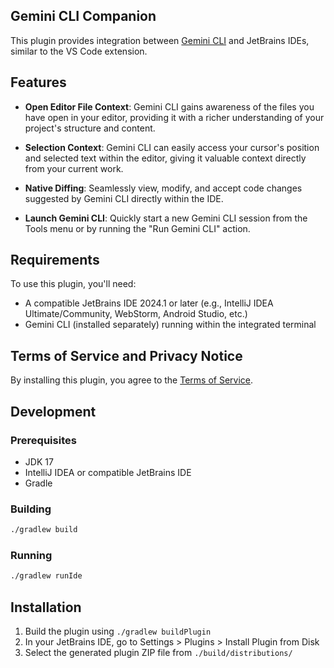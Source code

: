 <!-- Plugin description -->

## Gemini CLI Companion

This plugin provides integration between [Gemini CLI](https://github.com/google-gemini/gemini-cli) and JetBrains IDEs, similar to the VS Code extension.

## Features

- **Open Editor File Context**: Gemini CLI gains awareness of the files you have open in your editor, providing it with a richer understanding of your project's structure and content.

- **Selection Context**: Gemini CLI can easily access your cursor's position and selected text within the editor, giving it valuable context directly from your current work.

- **Native Diffing**: Seamlessly view, modify, and accept code changes suggested by Gemini CLI directly within the IDE.

- **Launch Gemini CLI**: Quickly start a new Gemini CLI session from the Tools menu or by running the "Run Gemini CLI" action.

## Requirements

To use this plugin, you'll need:

- A compatible JetBrains IDE 2024.1 or later (e.g., IntelliJ IDEA Ultimate/Community, WebStorm, Android Studio, etc.)
- Gemini CLI (installed separately) running within the integrated terminal

## Terms of Service and Privacy Notice

By installing this plugin, you agree to the [Terms of Service](https://github.com/google-gemini/gemini-cli/blob/main/docs/tos-privacy.md).

<!-- Plugin description end -->

## Development

### Prerequisites

- JDK 17
- IntelliJ IDEA or compatible JetBrains IDE
- Gradle

### Building

```bash
./gradlew build
```

### Running

```bash
./gradlew runIde
```

## Installation

1. Build the plugin using `./gradlew buildPlugin`
2. In your JetBrains IDE, go to Settings > Plugins > Install Plugin from Disk
3. Select the generated plugin ZIP file from `./build/distributions/`
